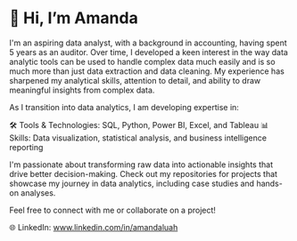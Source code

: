 # 👋 Hi, I’m Amanda
I'm an aspiring data analyst, with a background in accounting, having spent 5 years as an auditor. Over time, I developed a keen interest in the way data analytic tools can be used to handle complex data much easily and is so much more than just data extraction and data cleaning. My experience has sharpened my analytical skills, attention to detail, and ability to draw meaningful insights from complex data.

As I transition into data analytics, I am developing expertise in:

🛠️ Tools & Technologies: SQL, Python, Power BI, Excel, and Tableau
📊 Skills: Data visualization, statistical analysis, and business intelligence reporting

I'm passionate about transforming raw data into actionable insights that drive better decision-making. Check out my repositories for projects that showcase my journey in data analytics, including case studies and hands-on analyses.

Feel free to connect with me or collaborate on a project!

🌐 LinkedIn: www.linkedin.com/in/amandaluah

<!---
amandaluah/amandaluah is a ✨ special ✨ repository because its `README.md` (this file) appears on your GitHub profile.
You can click the Preview link to take a look at your changes.
--->
